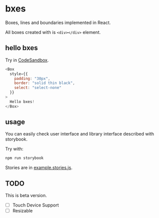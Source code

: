 # bxes

Boxes, lines and boundaries implemented in React.

All boxes created with is `<div></div>` element.

## hello bxes

Try in [CodeSandbox](https://codesandbox.io/s/little-smoke-344c3?fontsize=14&hidenavigation=1&theme=dark).

```javascript
<Box
  style={{
    padding: "30px",
    border: "solid thin black",
    select: "select-none"
  }}
>
  Hello bxes!
</Box>
```

## usage

You can easily check user interface and library interface described with storybook.

Try with:

```bash
npm run storybook
```

Stories are in [example.stories.js](https://github.com/coder-ka/bxes/blob/master/stories/example.stories.js).

## TODO

This is beta version.

- [ ] Touch Device Support
- [ ] Resizable
